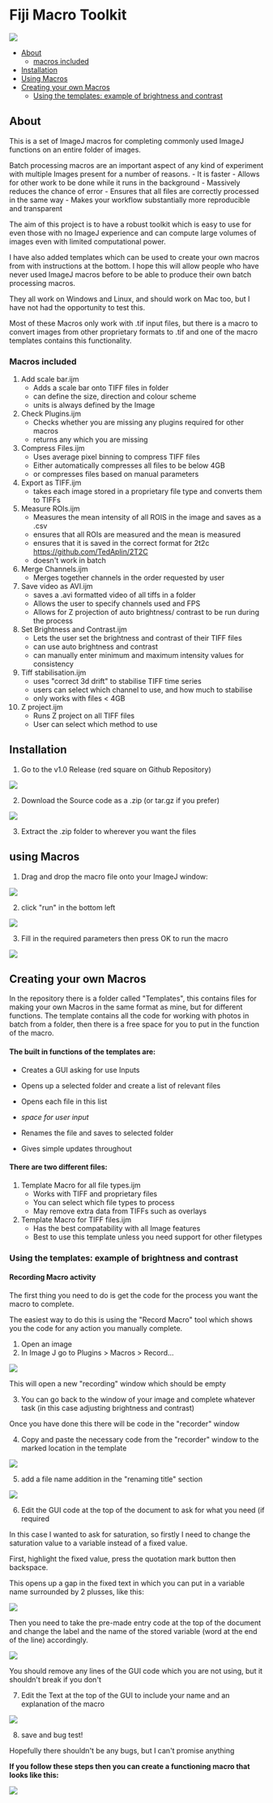 # Fiji Macro Toolkit

[![](https://zenodo.org/badge/DOI/10.5281/zenodo.17427716.svg)](https://doi.org/10.5281/zenodo.17427716)

-   [About](#about)
    -   [macros included](#macros-included)
-   [Installation](#installation)
-   [Using Macros](#using-macros)
-   [Creating your own Macros](#creating-your-own-macros)
    -   [Using the templates: example of brightness and contrast](#using-the-templates:-example-of-brightness-and-contrast)

## About

This is a set of ImageJ macros for completing commonly used ImageJ functions on an entire folder of images.

Batch processing macros are an important aspect of any kind of experiment with multiple Images present for a number of reasons. - It is faster - Allows for other work to be done while it runs in the background - Massively reduces the chance of error - Ensures that all files are correctly processed in the same way - Makes your workflow substantially more reproducible and transparent

The aim of this project is to have a robust toolkit which is easy to use for even those with no ImageJ experience and can compute large volumes of images even with limited computational power.

I have also added templates which can be used to create your own macros from with instructions at the bottom. I hope this will allow people who have never used ImageJ macros before to be able to produce their own batch processing macros.

They all work on Windows and Linux, and should work on Mac too, but I have not had the opportunity to test this.

Most of these Macros only work with .tif input files, but there is a macro to convert images from other proprietary formats to .tif and one of the macro templates contains this functionality.

### Macros included

1.  Add scale bar.ijm
    -   Adds a scale bar onto TIFF files in folder
    -   can define the size, direction and colour scheme
    -   units is always defined by the Image
2.  Check Plugins.ijm
    -   Checks whether you are missing any plugins required for other macros
    -   returns any which you are missing
3.  Compress Files.ijm
    -   Uses average pixel binning to compress TIFF files
    -   Either automatically compresses all files to be below 4GB
    -   or compresses files based on manual parameters
4.  Export as TIFF.ijm
    -   takes each image stored in a proprietary file type and converts them to TIFFs
5.  Measure ROIs.ijm
    -   Measures the mean intensity of all ROIS in the image and saves as a .csv
    -   ensures that all ROIs are measured and the mean is measured
    -   ensures that it is saved in the correct format for 2t2c <https://github.com/TedAplin/2T2C>
    -   doesn't work in batch
6.  Merge Channels.ijm
    -   Merges together channels in the order requested by user
7.  Save video as AVI.ijm
    -   saves a .avi formatted video of all tiffs in a folder
    -   Allows the user to specify channels used and FPS
    -   Allows for Z projection of auto brightness/ contrast to be run during the process
8.  Set Brightness and Contrast.ijm
    -   Lets the user set the brightness and contrast of their TIFF files
    -   can use auto brightness and contrast
    -   can manually enter minimum and maximum intensity values for consistency
9.  Tiff stabilisation.ijm
    -   uses "correct 3d drift" to stabilise TIFF time series
    -   users can select which channel to use, and how much to stabilise
    -   only works with files \< 4GB
10. Z project.ijm
    -   Runs Z project on all TIFF files
    -   User can select which method to use

## Installation

1.  Go to the v1.0 Release (red square on Github Repository)

![](images/clipboard-3646327306.png)

2.  Download the Source code as a .zip (or tar.gz if you prefer)

![](images/clipboard-2139889999.png)

3.  Extract the .zip folder to wherever you want the files

## using Macros

1.  Drag and drop the macro file onto your ImageJ window:

![](images/clipboard-3319922237.png)

2.  click "run" in the bottom left

![](images/clipboard-4145395048.png)

3.  Fill in the required parameters then press OK to run the macro

![](images/clipboard-4174230697.png)

## Creating your own Macros

In the repository there is a folder called "Templates", this contains files for making your own Macros in the same format as mine, but for different functions. The template contains all the code for working with photos in batch from a folder, then there is a free space for you to put in the function of the macro.

#### The built in functions of the templates are:

-   Creates a GUI asking for use Inputs

-   Opens up a selected folder and create a list of relevant files

-   Opens each file in this list

-   *space for user input*

-   Renames the file and saves to selected folder

-   Gives simple updates throughout

#### There are two different files:

1.  Template Macro for all file types.ijm
    -   Works with TIFF and proprietary files
    -   You can select which file types to process
    -   May remove extra data from TIFFs such as overlays
2.  Template Macro for TIFF files.ijm
    -   Has the best compatability with all Image features
    -   Best to use this template unless you need support for other filetypes

### Using the templates: example of brightness and contrast

#### Recording Macro activity

The first thing you need to do is get the code for the process you want the macro to complete.

The easiest way to do this is using the "Record Macro" tool which shows you the code for any action you manually complete.

1.  Open an image
2.  In Image J go to Plugins \> Macros \> Record...

![](images/clipboard-2483165875.png)

This will open a new "recording" window which should be empty

3.  You can go back to the window of your image and complete whatever task (in this case adjusting brightness and contrast)

Once you have done this there will be code in the "recorder" window

4.  Copy and paste the necessary code from the "recorder" window to the marked location in the template

![](images/clipboard-4256946761.png)

5.  add a file name addition in the "renaming title" section

![](images/clipboard-1279664792.png)

6.  Edit the GUI code at the top of the document to ask for what you need (if required

In this case I wanted to ask for saturation, so firstly I need to change the saturation value to a variable instead of a fixed value.

First, highlight the fixed value, press the quotation mark button then backspace.

This opens up a gap in the fixed text in which you can put in a variable name surrounded by 2 plusses, like this:

![](images/clipboard-3417818011.png)

Then you need to take the pre-made entry code at the top of the document and change the label and the name of the stored variable (word at the end of the line) accordingly.

![](images/clipboard-315836254.png)

You should remove any lines of the GUI code which you are not using, but it shouldn't break if you don't

7.  Edit the Text at the top of the GUI to include your name and an explanation of the macro

![](images/clipboard-2384303711.png)

8.  save and bug test!

Hopefully there shouldn't be any bugs, but I can't promise anything

**If you follow these steps then you can create a functioning macro that looks like this:**

![](images/clipboard-1638376503.png)
